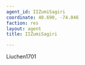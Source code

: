 ```yaml
---
agent_id: IIZumiSagiri
coordinate: 40.690, -74.046
faction: res 
layout: agent
title: IIZumiSagiri 

---
```


Liuchen1701
